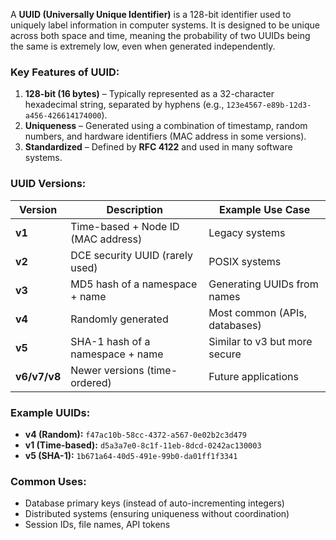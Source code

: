 A **UUID (Universally Unique Identifier)** is a 128-bit identifier used to uniquely label information in computer systems. It is designed to be unique across both space and time, meaning the probability of two UUIDs being the same is extremely low, even when generated independently.

### **Key Features of UUID:**

1. **128-bit (16 bytes)** – Typically represented as a 32-character hexadecimal string, separated by hyphens (e.g., `123e4567-e89b-12d3-a456-426614174000`).
2. **Uniqueness** – Generated using a combination of timestamp, random numbers, and hardware identifiers (MAC address in some versions).
3. **Standardized** – Defined by **RFC 4122** and used in many software systems.

### **UUID Versions:**

| Version      | Description                        | Example Use Case              |
| ------------ | ---------------------------------- | ----------------------------- |
| **v1**       | Time-based + Node ID (MAC address) | Legacy systems                |
| **v2**       | DCE security UUID (rarely used)    | POSIX systems                 |
| **v3**       | MD5 hash of a namespace + name     | Generating UUIDs from names   |
| **v4**       | Randomly generated                 | Most common (APIs, databases) |
| **v5**       | SHA-1 hash of a namespace + name   | Similar to v3 but more secure |
| **v6/v7/v8** | Newer versions (time-ordered)      | Future applications           |

### **Example UUIDs:**

- **v4 (Random):** `f47ac10b-58cc-4372-a567-0e02b2c3d479`
- **v1 (Time-based):** `d5a3a7e0-8c1f-11eb-8dcd-0242ac130003`
- **v5 (SHA-1):** `1b671a64-40d5-491e-99b0-da01ff1f3341`

### **Common Uses:**

- Database primary keys (instead of auto-incrementing integers)
- Distributed systems (ensuring uniqueness without coordination)
- Session IDs, file names, API tokens
